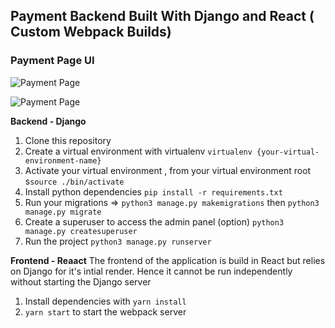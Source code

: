 ## Payment Backend Built With Django and React ( Custom Webpack Builds)

### Payment Page UI
![Payment Page](https://dev-to-uploads.s3.amazonaws.com/uploads/articles/0zwzl9j6v1fmhek2hmnz.png)

![Payment Page](https://dev-to-uploads.s3.amazonaws.com/uploads/articles/6ccttommcw3ov1md5g72.png)

**Backend - Django**

1. Clone this repository
2. Create a virtual environment with virtualenv `virtualenv {your-virtual-environment-name}`
3. Activate your virtual environment , from your virtual environment root s`source ./bin/activate`
4. Install python dependencies `pip install -r requirements.txt`
5. Run your migrations => `python3 manage.py makemigrations` then `python3 manage.py migrate`
6. Create a superuser to access the admin panel (option) `python3 manage.py createsuperuser`
7.  Run the project `python3 manage.py runserver`


**Frontend - Reaact**
The frontend of the application is build in React but relies on Django for it's intial render. Hence it cannot be run independently without starting the Django server
1. Install  dependencies with  `yarn install`
2. `yarn start` to start the webpack server

